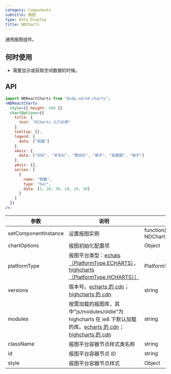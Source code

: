 ```yaml
---
category: Components
subtitle: 报图
type: Data Display
title: NDCharts
---
```


通用报图组件。

## 何时使用

* 需要显示或获取空间数据的时候。

## API

```jsx
import NDReactCharts from "@sdp.nd/nd-charts";
<NDReactCharts
  style={{ height: 500 }}
  chartOptions={{
    title: {
      text: "ECharts 入门示例"
    },
    tooltip: {},
    legend: {
      data: ["销量"]
    },
    xAxis: {
      data: ["衬衫", "羊毛衫", "雪纺衫", "裤子", "高跟鞋", "袜子"]
    },
    yAxis: {},
    series: [
      {
        name: "销量",
        type: "bar",
        data: [5, 20, 36, 10, 10, 20]
      }
    ]
  }}
/>;
```

| 参数                 | 说明                                                                                                                                                                                  | 类型                             | 默认值                                                                |
| -------------------- | ------------------------------------------------------------------------------------------------------------------------------------------------------------------------------------- | -------------------------------- | --------------------------------------------------------------------- |
| setComponentInstance | 设置报图实例                                                                                                                                                                          | function(chartInstance, NDChart) | -                                                                     |
| chartOptions         | 报图初始化配置项                                                                                                                                                                      | Object                           | -                                                                     |
| platformType         | 报图平台类型：[echats（PlatformType.ECHARTS）](http://echarts.baidu.com/)，[highcharts（PlatformType.HCHARTS））](https://www.hcharts.cn/)                                            | PlatformType                     | PlatformType.ECHARTS                                                  |
| versions             | 版本号。[echarts 的 cdn](http://www.bootcdn.cn/echarts/)；[highcharts 的 cdn](http://www.bootcdn.cn/highcharts/)                                                                      | string                           | echarts:'4.0.2'；highcharts:'6.0.2'                                   |
| modules              | 按需加载的报图库，其中"js/modules/oldie"为 highcharts 在 ie8 下默认加载的库。[echarts 的 cdn](http://www.bootcdn.cn/echarts/)；[highcharts 的 cdn](http://www.bootcdn.cn/highcharts/) | string                           | echarts:["echarts.min"]；highcharts:["highcharts","js/modules/oldie"] |
| className            | 报图平台容器节点样式类名称                                                                                                                                                            | string                           | -                                                                     |
| id                   | 报图平台容器节点 ID                                                                                                                                                                   | string                           | -                                                                     |
| style                | 报图平台容器节点样式                                                                                                                                                                  | Object                           | -                                                                     |
